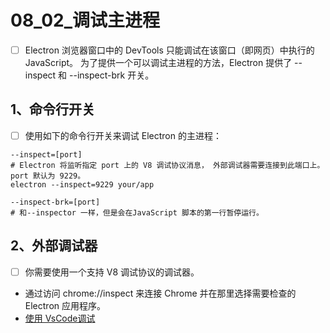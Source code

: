 # 08_02_调试主进程
- [ ] Electron 浏览器窗口中的 DevTools 只能调试在该窗口（即网页）中执行的 JavaScript。 为了提供一个可以调试主进程的方法，Electron 提供了 --inspect 和 --inspect-brk 开关。
## 1、命令行开关
- [ ] 使用如下的命令行开关来调试 Electron 的主进程：
```shell
--inspect=[port]
# Electron 将监听指定 port 上的 V8 调试协议消息， 外部调试器需要连接到此端口上。 port 默认为 9229。
electron --inspect=9229 your/app

--inspect-brk=[port]
# 和--inspector 一样，但是会在JavaScript 脚本的第一行暂停运行。
```
## 2、外部调试器
- [ ] 你需要使用一个支持 V8 调试协议的调试器。
- 通过访问 chrome://inspect 来连接 Chrome 并在那里选择需要检查的Electron 应用程序。
- [使用 VsCode调试](https://www.electronjs.org/zh/docs/latest/tutorial/debugging-vscode)
